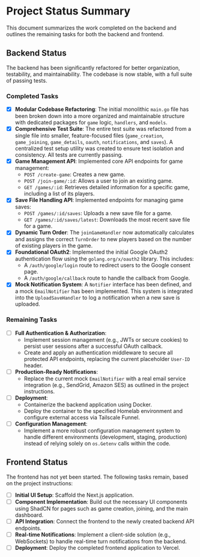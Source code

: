 # Project Status Summary

This document summarizes the work completed on the backend and outlines the remaining tasks for both the backend and frontend.

## Backend Status

The backend has been significantly refactored for better organization, testability, and maintainability. The codebase is now stable, with a full suite of passing tests.

### Completed Tasks

- [x] **Modular Codebase Refactoring**: The initial monolithic `main.go` file has been broken down into a more organized and maintainable structure with dedicated packages for `game` logic, `handlers`, and `models`.
- [x] **Comprehensive Test Suite**: The entire test suite was refactored from a single file into smaller, feature-focused files (`game_creation`, `game_joining`, `game_details`, `oauth`, `notifications`, and `saves`). A centralized test setup utility was created to ensure test isolation and consistency. All tests are currently passing.
- [x] **Game Management API**: Implemented core API endpoints for game management:
  - `POST /create-game`: Creates a new game.
  - `POST /join-game/:id`: Allows a user to join an existing game.
  - `GET /games/:id`: Retrieves detailed information for a specific game, including a list of its players.
- [x] **Save File Handling API**: Implemented endpoints for managing game saves:
  - `POST /games/:id/saves`: Uploads a new save file for a game.
  - `GET /games/:id/saves/latest`: Downloads the most recent save file for a game.
- [x] **Dynamic Turn Order**: The `joinGameHandler` now automatically calculates and assigns the correct `TurnOrder` to new players based on the number of existing players in the game.
- [x] **Foundational OAuth2**: Implemented the initial Google OAuth2 authentication flow using the `golang.org/x/oauth2` library. This includes:
  - A `/auth/google/login` route to redirect users to the Google consent page.
  - A `/auth/google/callback` route to handle the callback from Google.
- [x] **Mock Notification System**: A `Notifier` interface has been defined, and a mock `EmailNotifier` has been implemented. This system is integrated into the `UploadSaveHandler` to log a notification when a new save is uploaded.

### Remaining Tasks

- [ ] **Full Authentication & Authorization**:
  - Implement session management (e.g., JWTs or secure cookies) to persist user sessions after a successful OAuth callback.
  - Create and apply an authentication middleware to secure all protected API endpoints, replacing the current placeholder `User-ID` header.
- [ ] **Production-Ready Notifications**:
  - Replace the current mock `EmailNotifier` with a real email service integration (e.g., SendGrid, Amazon SES) as outlined in the project instructions.
- [ ] **Deployment**:
  - Containerize the backend application using Docker.
  - Deploy the container to the specified Homelab environment and configure external access via Tailscale Funnel.
- [ ] **Configuration Management**:
  - Implement a more robust configuration management system to handle different environments (development, staging, production) instead of relying solely on `os.Getenv` calls within the code.

## Frontend Status

The frontend has not yet been started. The following tasks remain, based on the project instructions:

- [ ] **Initial UI Setup**: Scaffold the Next.js application.
- [ ] **Component Implementation**: Build out the necessary UI components using ShadCN for pages such as game creation, joining, and the main dashboard.
- [ ] **API Integration**: Connect the frontend to the newly created backend API endpoints.
- [ ] **Real-time Notifications**: Implement a client-side solution (e.g., WebSockets) to handle real-time turn notifications from the backend.
- [ ] **Deployment**: Deploy the completed frontend application to Vercel.
